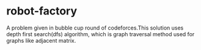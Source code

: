 # robot-factory
A problem given in bubble cup round of codeforces.This solution uses depth first search(dfs) algorithm, which is graph traversal method  used for graphs like adjacent matrix.  
